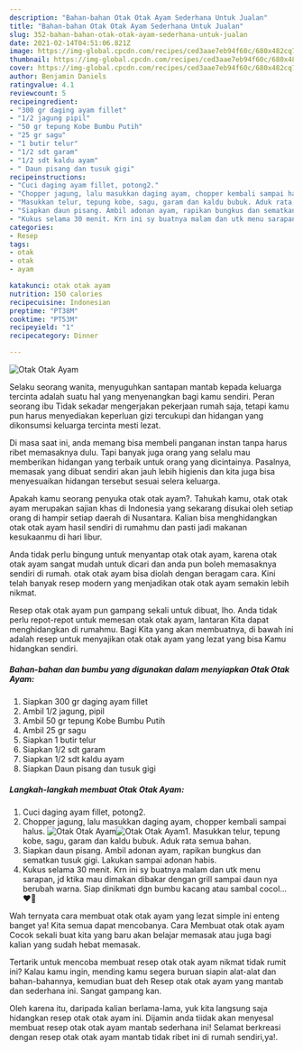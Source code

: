 ```yaml
---
description: "Bahan-bahan Otak Otak Ayam Sederhana Untuk Jualan"
title: "Bahan-bahan Otak Otak Ayam Sederhana Untuk Jualan"
slug: 352-bahan-bahan-otak-otak-ayam-sederhana-untuk-jualan
date: 2021-02-14T04:51:06.821Z
image: https://img-global.cpcdn.com/recipes/ced3aae7eb94f60c/680x482cq70/otak-otak-ayam-foto-resep-utama.jpg
thumbnail: https://img-global.cpcdn.com/recipes/ced3aae7eb94f60c/680x482cq70/otak-otak-ayam-foto-resep-utama.jpg
cover: https://img-global.cpcdn.com/recipes/ced3aae7eb94f60c/680x482cq70/otak-otak-ayam-foto-resep-utama.jpg
author: Benjamin Daniels
ratingvalue: 4.1
reviewcount: 5
recipeingredient:
- "300 gr daging ayam fillet"
- "1/2 jagung pipil"
- "50 gr tepung Kobe Bumbu Putih"
- "25 gr sagu"
- "1 butir telur"
- "1/2 sdt garam"
- "1/2 sdt kaldu ayam"
- " Daun pisang dan tusuk gigi"
recipeinstructions:
- "Cuci daging ayam fillet, potong2."
- "Chopper jagung, lalu masukkan daging ayam, chopper kembali sampai halus."
- "Masukkan telur, tepung kobe, sagu, garam dan kaldu bubuk. Aduk rata semua bahan."
- "Siapkan daun pisang. Ambil adonan ayam, rapikan bungkus dan sematkan tusuk gigi. Lakukan sampai adonan habis."
- "Kukus selama 30 menit. Krn ini sy buatnya malam dan utk menu sarapan, jd ktika mau dimakan dibakar dengan grill sampai daun nya berubah warna. Siap dinikmati dgn bumbu kacang atau sambal cocol... ❤️🧡"
categories:
- Resep
tags:
- otak
- otak
- ayam

katakunci: otak otak ayam 
nutrition: 150 calories
recipecuisine: Indonesian
preptime: "PT38M"
cooktime: "PT53M"
recipeyield: "1"
recipecategory: Dinner

---
```



![Otak Otak Ayam](https://img-global.cpcdn.com/recipes/ced3aae7eb94f60c/680x482cq70/otak-otak-ayam-foto-resep-utama.jpg)

Selaku seorang wanita, menyuguhkan santapan mantab kepada keluarga tercinta adalah suatu hal yang menyenangkan bagi kamu sendiri. Peran seorang ibu Tidak sekadar mengerjakan pekerjaan rumah saja, tetapi kamu pun harus menyediakan keperluan gizi tercukupi dan hidangan yang dikonsumsi keluarga tercinta mesti lezat.

Di masa  saat ini, anda memang bisa membeli panganan instan tanpa harus ribet memasaknya dulu. Tapi banyak juga orang yang selalu mau memberikan hidangan yang terbaik untuk orang yang dicintainya. Pasalnya, memasak yang dibuat sendiri akan jauh lebih higienis dan kita juga bisa menyesuaikan hidangan tersebut sesuai selera keluarga. 



Apakah kamu seorang penyuka otak otak ayam?. Tahukah kamu, otak otak ayam merupakan sajian khas di Indonesia yang sekarang disukai oleh setiap orang di hampir setiap daerah di Nusantara. Kalian bisa menghidangkan otak otak ayam hasil sendiri di rumahmu dan pasti jadi makanan kesukaanmu di hari libur.

Anda tidak perlu bingung untuk menyantap otak otak ayam, karena otak otak ayam sangat mudah untuk dicari dan anda pun boleh memasaknya sendiri di rumah. otak otak ayam bisa diolah dengan beragam cara. Kini telah banyak resep modern yang menjadikan otak otak ayam semakin lebih nikmat.

Resep otak otak ayam pun gampang sekali untuk dibuat, lho. Anda tidak perlu repot-repot untuk memesan otak otak ayam, lantaran Kita dapat menghidangkan di rumahmu. Bagi Kita yang akan membuatnya, di bawah ini adalah resep untuk menyajikan otak otak ayam yang lezat yang bisa Kamu hidangkan sendiri.

<!--inarticleads1-->

##### Bahan-bahan dan bumbu yang digunakan dalam menyiapkan Otak Otak Ayam:

1. Siapkan 300 gr daging ayam fillet
1. Ambil 1/2 jagung, pipil
1. Ambil 50 gr tepung Kobe Bumbu Putih
1. Ambil 25 gr sagu
1. Siapkan 1 butir telur
1. Siapkan 1/2 sdt garam
1. Siapkan 1/2 sdt kaldu ayam
1. Siapkan  Daun pisang dan tusuk gigi




<!--inarticleads2-->

##### Langkah-langkah membuat Otak Otak Ayam:

1. Cuci daging ayam fillet, potong2.
1. Chopper jagung, lalu masukkan daging ayam, chopper kembali sampai halus.
<img src="https://img-global.cpcdn.com/steps/c1fa8ff2444f416c/160x128cq70/otak-otak-ayam-langkah-memasak-2-foto.jpg" alt="Otak Otak Ayam"><img src="https://img-global.cpcdn.com/steps/101c577207c07aed/160x128cq70/otak-otak-ayam-langkah-memasak-2-foto.jpg" alt="Otak Otak Ayam">1. Masukkan telur, tepung kobe, sagu, garam dan kaldu bubuk. Aduk rata semua bahan.
1. Siapkan daun pisang. Ambil adonan ayam, rapikan bungkus dan sematkan tusuk gigi. Lakukan sampai adonan habis.
1. Kukus selama 30 menit. Krn ini sy buatnya malam dan utk menu sarapan, jd ktika mau dimakan dibakar dengan grill sampai daun nya berubah warna. Siap dinikmati dgn bumbu kacang atau sambal cocol... ❤️🧡




Wah ternyata cara membuat otak otak ayam yang lezat simple ini enteng banget ya! Kita semua dapat mencobanya. Cara Membuat otak otak ayam Cocok sekali buat kita yang baru akan belajar memasak atau juga bagi kalian yang sudah hebat memasak.

Tertarik untuk mencoba membuat resep otak otak ayam nikmat tidak rumit ini? Kalau kamu ingin, mending kamu segera buruan siapin alat-alat dan bahan-bahannya, kemudian buat deh Resep otak otak ayam yang mantab dan sederhana ini. Sangat gampang kan. 

Oleh karena itu, daripada kalian berlama-lama, yuk kita langsung saja hidangkan resep otak otak ayam ini. Dijamin anda tiidak akan menyesal membuat resep otak otak ayam mantab sederhana ini! Selamat berkreasi dengan resep otak otak ayam mantab tidak ribet ini di rumah sendiri,ya!.

